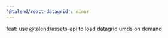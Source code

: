 ```yaml
---
'@talend/react-datagrid': minor
---
```


feat: use @talend/assets-api to load datagrid umds on demand
